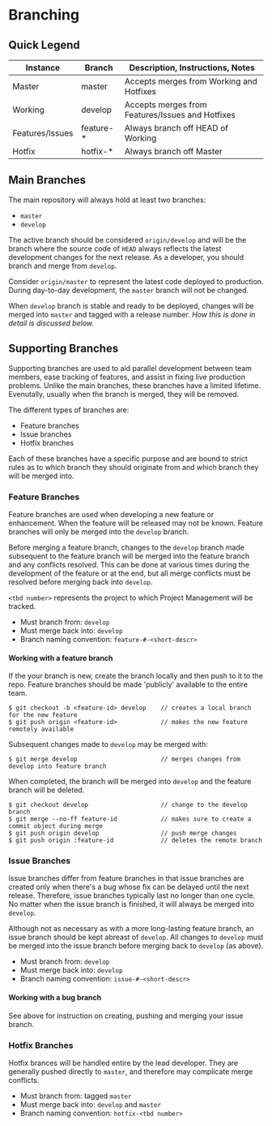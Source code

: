 # Branching

## Quick Legend

<table>
  <thead>
    <tr>
      <th>Instance</th>
      <th>Branch</th>
      <th>Description, Instructions, Notes</th>
    </tr>
  </thead>
  <tbody>
    <tr>
      <td>Master</td>
      <td>master</td>
      <td>Accepts merges from Working and Hotfixes</td>
    </tr>
    <tr>
      <td>Working</td>
      <td>develop</td>
      <td>Accepts merges from Features/Issues and Hotfixes</td>
    </tr>
    <tr>
      <td>Features/Issues</td>
      <td>feature-*</td>
      <td>Always branch off HEAD of Working</td>
    </tr>
    <tr>
      <td>Hotfix</td>
      <td>hotfix-*</td>
      <td>Always branch off Master</td>
    </tr>
  </tbody>
</table>

## Main Branches

The main repository will always hold at least two branches:

* `master`
* `develop`

The active branch should be considered `origin/develop` and will be the branch where the source code of `HEAD` always reflects the latest development changes for the next release. As a developer, you should branch and merge from `develop`.

Consider `origin/master` to represent the latest code deployed to production. During day-to-day development, the `master` branch will not be changed.

When `develop` branch is stable and ready to be deployed, changes will be merged into `master` and tagged with a release number. *How this is done in detail is discussed below.*

## Supporting Branches

Supporting branches are used to aid parallel development between team members, ease tracking of features, and assist in fixing live production problems. Unlike the main branches, these branches have a limited lifetime. Evenutally, usually when the branch is merged, they will be removed.

The different types of branches are:

* Feature branches
* Issue branches
* Hotfix branches

Each of these branches have a specific purpose and are bound to strict rules as to which branch they should originate from and which branch they will be merged into.

### Feature Branches

Feature branches are used when developing a new feature or enhancement. When the feature will be released may not be known. Feature branches will only be merged into the `develop` branch.

Before merging a feature branch, changes to the `develop` branch made subsequent to the feature branch will be merged into the feature branch and any conflicts resolved. This can be done at various times during the development of the feature or at the end, but all merge conflicts must be resolved before merging back into `develop`.

`<tbd number>` represents the project to which Project Management will be tracked.

* Must branch from: `develop`
* Must merge back into: `develop`
* Branch naming convention: `feature-#-<short-descr>`

#### Working with a feature branch

If the your branch is new, create the branch locally and then push to it to the repo. Feature branches should be made 'publicly' available to the entire team.

```
$ git checkout -b <feature-id> develop    // creates a local branch for the new feature
$ git push origin <feature-id>            // makes the new feature remotely available
```

Subsequent changes made to `develop` may be merged with:

```
$ git merge develop                       // merges changes from develop into feature branch
```

When completed, the branch will be merged into `develop` and the feature branch will be deleted.

```
$ git checkout develop                    // change to the develop branch  
$ git merge --no-ff feature-id            // makes sure to create a commit object during merge
$ git push origin develop                 // push merge changes
$ git push origin :feature-id             // deletes the remote branch
```

### Issue Branches

Issue branches differ from feature branches in that issue branches are created only when there's a bug whose fix can be delayed until the next release. Therefore, issue branches typically last no longer than one cycle. No matter when the issue branch is finished, it will always be merged into `develop`.

Although not as necessary as with a more long-lasting feature branch, an issue branch should be kept abreast of `develop`. All changes to `develop` must be merged into the issue branch before merging back to `develop` (as above).

* Must branch from: `develop`
* Must merge back into: `develop`
* Branch naming convention: `issue-#-<short-descr>`

#### Working with a bug branch

See above for instruction on creating, pushing and merging your issue branch.

### Hotfix Branches

Hotfix brances will be handled entire by the lead developer. They are generally pushed directly to `master`, and therefore may complicate merge conflicts.

* Must branch from: tagged `master`
* Must merge back into: `develop` and `master`
* Branch naming convention: `hotfix-<tbd number>`
